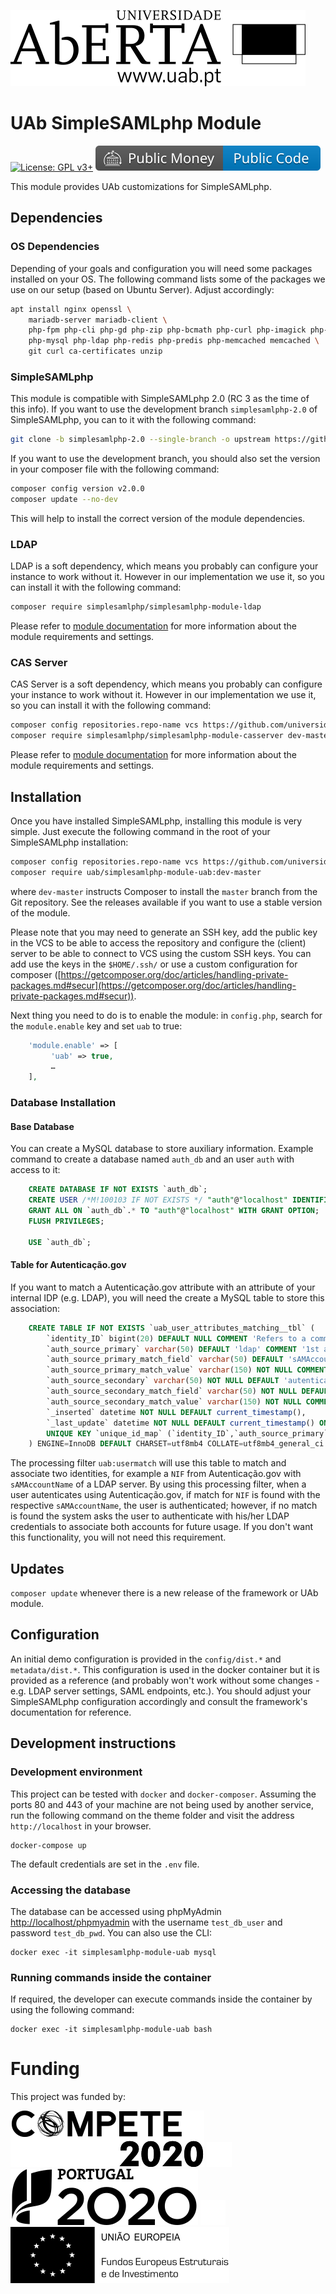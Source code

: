 ![Universidade Aberta](public/assets/img/UAb.svg )

# UAb SimpleSAMLphp Module <!-- omit in toc -->

[![License: GPL v3+](https://img.shields.io/badge/License-GPL%20v3%2B-blue.svg)](https://www.gnu.org/licenses/gpl-3.0)
[![Public Money, Public Code](public/assets/img/badges/public_money-public_code.svg)](https://publiccode.eu/)


This module provides UAb customizations for SimpleSAMLphp.

## Dependencies

### OS Dependencies

Depending of your goals and configuration you will need some packages installed on your OS. The following command lists some of the packages we use on our setup (based on Ubuntu Server). Adjust accordingly: 
```bash
apt install nginx openssl \
	mariadb-server mariadb-client \
	php-fpm php-cli php-gd php-zip php-bcmath php-curl php-imagick php-xml php-mbstring php-xml php-intl \
    php-mysql php-ldap php-redis php-predis php-memcached memcached \
    git curl ca-certificates unzip
```

### SimpleSAMLphp

This module is compatible with SimpleSAMLphp 2.0 (RC 3 as the time of this info). If you want to use the development branch `simplesamlphp-2.0` of SimpleSAMLphp, you can to it with the following command: 
```bash
git clone -b simplesamlphp-2.0 --single-branch -o upstream https://github.com/simplesamlphp/simplesamlphp.git
```

If you want to use the development branch, you should also set the version in your composer file with the following command: 
```bash
composer config version v2.0.0
composer update --no-dev
```

This will help to install the correct version of the module dependencies. 

### LDAP

LDAP is a soft dependency, which means you probably can configure your instance to work without it. However in our implementation we use it, so you can install it with the following command: 
```bash
composer require simplesamlphp/simplesamlphp-module-ldap
```
Please refer to [module documentation](https://github.com/simplesamlphp/simplesamlphp-module-ldap) for more information about the module requirements and settings.


### CAS Server

CAS Server is a soft dependency, which means you probably can configure your instance to work without it. However in our implementation we use it, so you can install it with the following command: 
```bash
composer config repositories.repo-name vcs https://github.com/universidade-aberta/simplesamlphp-module-casserver.git
composer require simplesamlphp/simplesamlphp-module-casserver dev-master
```
Please refer to [module documentation](https://github.com/universidade-aberta/simplesamlphp-module-casserver) for more information about the module requirements and settings.



## Installation

Once you have installed SimpleSAMLphp, installing this module is very simple.
Just execute the following command in the root of your SimpleSAMLphp
installation:

```bash
composer config repositories.repo-name vcs https://github.com/universidade-aberta/simplesamlphp-module-uab.git
composer require uab/simplesamlphp-module-uab:dev-master
```

where `dev-master` instructs Composer to install the `master` branch from the
Git repository. See the releases available if you want to use a stable version of the module. 

Please note that you may need to generate an SSH key, add the public key in the VCS to be able to access the repository and configure the (client) server to be able to connect to VCS using the custom SSH keys. You can add use the keys in the `$HOME/.ssh/` or use a custom configuration for composer ([https://getcomposer.org/doc/articles/handling-private-packages.md#secur](https://getcomposer.org/doc/articles/handling-private-packages.md#secur)). 

Next thing you need to do is to enable the module: in `config.php`,
search for the `module.enable` key and set `uab` to true:

```php
    'module.enable' => [
         'uab' => true,
         …
    ],
```

### Database Installation

#### Base Database
You can create a MySQL database to store auxiliary information. Example command to create a database named `auth_db` and an user `auth` with access to it: 
```sql
    CREATE DATABASE IF NOT EXISTS `auth_db`;
    CREATE USER /*M!100103 IF NOT EXISTS */ "auth"@"localhost" IDENTIFIED BY "__pwd__";
    GRANT ALL ON `auth_db`.* TO "auth"@"localhost" WITH GRANT OPTION;
    FLUSH PRIVILEGES;

    USE `auth_db`;
```

#### Table for Autenticação.gov
If you want to match a Autenticação.gov attribute with an attribute of your internal IDP (e.g. LDAP), you will need the create a MySQL table to store this association: 
```sql
    CREATE TABLE IF NOT EXISTS `uab_user_attributes_matching__tbl` (
        `identity_ID` bigint(20) DEFAULT NULL COMMENT 'Refers to a common ID (if aplicable)',
        `auth_source_primary` varchar(50) DEFAULT 'ldap' COMMENT '1st attribute source',
        `auth_source_primary_match_field` varchar(50) DEFAULT 'sAMAccountName' COMMENT '1st attribute to match',
        `auth_source_primary_match_value` varchar(150) NOT NULL COMMENT '1st attribute value to match',
        `auth_source_secondary` varchar(50) NOT NULL DEFAULT 'autenticacao_gov' COMMENT '2nd attribute source',
        `auth_source_secondary_match_field` varchar(50) NOT NULL DEFAULT 'NIF' COMMENT '2nd attribute to match',
        `auth_source_secondary_match_value` varchar(150) NOT NULL COMMENT '2nd attribute to match',
        `_inserted` datetime NOT NULL DEFAULT current_timestamp(),
        `_last_update` datetime NOT NULL DEFAULT current_timestamp() ON UPDATE current_timestamp(),
        UNIQUE KEY `unique_id_map` (`identity_ID`,`auth_source_primary`,`auth_source_primary_match_field`,`auth_source_primary_match_value`,`auth_source_secondary`,`auth_source_secondary_match_field`,`auth_source_secondary_match_value`)
    ) ENGINE=InnoDB DEFAULT CHARSET=utf8mb4 COLLATE=utf8mb4_general_ci COMMENT='Associate attributes of multiple IDP identities';
```

The processing filter `uab:usermatch` will use this table to match and associate two identities, for example a `NIF` from Autenticação.gov with `sAMAccountName` of a LDAP server. By using this processing filter, when a user autenticates using Autenticação.gov, if match for `NIF` is found with the respective `sAMAccountName`, the user is authenticated; however, if no match is found the system asks the user to authenticate with his/her LDAP credentials to associate both accounts for future usage. If you don't want this functionality, you will not need this requirement. 

## Updates

`composer update` whenever there is a new release of the framework or UAb module.

## Configuration

An initial demo configuration is provided in the `config/dist.*` and  `metadata/dist.*`. This configuration is used in the docker container but it is provided as a reference (and probably won't work without some changes - e.g. LDAP server settings, SAML endpoints, etc.). You should adjust your SimpleSAMLphp configuration accordingly and consult the framework's documentation for reference. 

## Development instructions

### Development environment

This project can be tested with `docker` and `docker-composer`.
Assuming the ports 80 and 443 of your machine are not being used by another service, run the following command on the theme folder and visit the address `http://localhost` in your browser.
```console
docker-compose up
```

The default credentials are set in the `.env` file. 

### Accessing the database

The database can be accessed using phpMyAdmin [http://localhost/phpmyadmin](http://localhost/phpmyadmin) with the username `test_db_user` and password `test_db_pwd`. You can also use the CLI:

```console
docker exec -it simplesamlphp-module-uab mysql
```

### Running commands inside the container

If required, the developer can execute commands inside the container by using the following command:

```console
docker exec -it simplesamlphp-module-uab bash
```


# Funding

This project was funded by: 

![Compete 2020](public/assets/img/logos/Compete2020.svg)
![](public/assets/img/logos/spacer.svg)
![Portugal 2020](public/assets/img/logos/Portugal2020.svg)
![](public/assets/img/logos/spacer.svg)
![União Europeia](public/assets/img/logos/UE.svg)